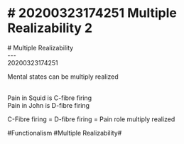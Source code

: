 # \# 20200323174251 Multiple Realizability 2

\# Multiple Realizability\
\-\--\
20200323174251

Mental states can be multiply realized

\
Pain in Squid is C-fibre firing\
Pain in John is D-fibre firing

C-Fibre firing = D-fibre firing = Pain role multiply realized

\#Functionalism \#Multiple Realizability\#
